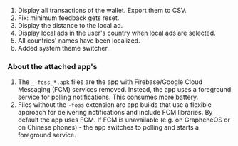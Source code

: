 1. Display all transactions of the wallet. Export them to CSV.
2. Fix: minimum feedback gets reset.
3. Display the distance to the local ad.
4. Display local ads in the user's country when local ads are selected.
5. All countries' names have been localized.
6. Added system theme switcher.

### About the attached app's
1. The `_-foss_*.apk` files are the app with Firebase/Google Cloud Messaging (FCM) services removed. Instead, the app uses a foreground service for polling notifications. This consumes more battery.
4. Files without the `-foss` extension are app builds that use a flexible approach for delivering notifications and include FCM libraries. By default the app uses FCM. If FCM is unavailable (e.g. on GrapheneOS or on Chinese phones) - the app switches to polling and starts a foreground service.